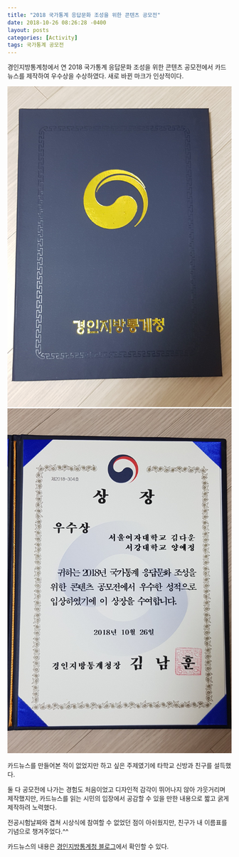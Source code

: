 ```yaml
---
title: "2018 국가통계 응답문화 조성을 위한 콘텐츠 공모전"
date: 2018-10-26 08:26:28 -0400
layout: posts
categories: [Activity]
tags: 국가통계 공모전
---
```


경인지방통계청에서 연 2018 국가통계 응답문화 조성을 위한 콘텐츠 공모전에서 카드뉴스를 제작하여 우수상을 수상하였다.
새로 바뀐 마크가 인상적이다.

![out](/img/공모전1.jpg)
![in](/img/공모전.jpg)

카드뉴스를 만들어본 적이 없었지만 하고 싶은 주제였기에 타학교 신방과 친구를 설득했다.

둘 다 공모전에 나가는 경험도 처음이었고 디자인적 감각이 뛰어나지 않아 갸웃거리며 제작했지만, 카드뉴스를 읽는 시민의 입장에서 공감할 수 있을 만한 내용으로 짧고 굵게 제작하려 노력했다.

전공시험날짜와 겹쳐 시상식에 참여할 수 없었던 점이 아쉬웠지만, 친구가 내 이름표를 기념으로 챙겨주었다.^^

카드뉴스의 내용은 [경인지방통계청 블로그](https://blog.naver.com/kostat_giro/221370664699)에서 확인할 수 있다.


